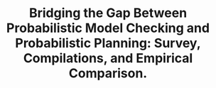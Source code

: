 ---
id: "journals_jair_KlauckSHH20"
title: "Bridging the Gap Between Probabilistic Model Checking and Probabilistic Planning: Survey, Compilations, and Empirical Comparison."
authors: ["Michaela Klauck", "Marcel Steinmetz", "Jörg Hoffmann", "Holger Hermanns"]
year: "2020"
url: "https://doi.org/10.1613/jair.1.11595"
doi: "10.1613/JAIR.1.11595"
journal: "Journal of Artificial Intelligence Research"
pages: "247-310"
volume: "68"
type: "journal"
bibType: "article"
---